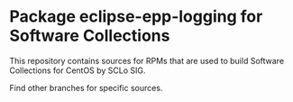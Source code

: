 # Package eclipse-epp-logging for Software Collections

This repository contains sources for RPMs that are used
to build Software Collections for CentOS by SCLo SIG.

Find other branches for specific sources.

